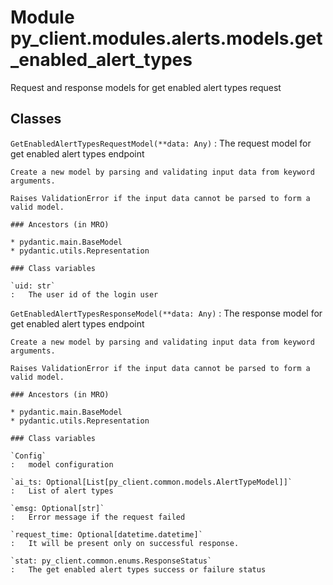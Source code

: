 Module py_client.modules.alerts.models.get_enabled_alert_types
==============================================================
Request and response models for get enabled alert types request

Classes
-------

`GetEnabledAlertTypesRequestModel(**data: Any)`
:   The request model for get enabled alert types endpoint
    
    Create a new model by parsing and validating input data from keyword arguments.
    
    Raises ValidationError if the input data cannot be parsed to form a valid model.

    ### Ancestors (in MRO)

    * pydantic.main.BaseModel
    * pydantic.utils.Representation

    ### Class variables

    `uid: str`
    :   The user id of the login user

`GetEnabledAlertTypesResponseModel(**data: Any)`
:   The response model for get enabled alert types endpoint
    
    Create a new model by parsing and validating input data from keyword arguments.
    
    Raises ValidationError if the input data cannot be parsed to form a valid model.

    ### Ancestors (in MRO)

    * pydantic.main.BaseModel
    * pydantic.utils.Representation

    ### Class variables

    `Config`
    :   model configuration

    `ai_ts: Optional[List[py_client.common.models.AlertTypeModel]]`
    :   List of alert types

    `emsg: Optional[str]`
    :   Error message if the request failed

    `request_time: Optional[datetime.datetime]`
    :   It will be present only on successful response.

    `stat: py_client.common.enums.ResponseStatus`
    :   The get enabled alert types success or failure status